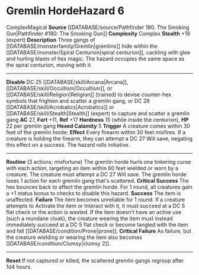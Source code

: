﻿---
ac: '27'
complexity: Complex
fortitude: '+11'
hardness: 15 (while inside the centurion)
hp: 22 per gremlin gang
id: '177'
level: '6'
name: Gremlin Horde
rarity: Common
reflex: '+17'
source: '[[DATABASE/source/Pathfinder 180. The Smoking Gun|Pathfinder #180: The Smoking
  Gun]]'
trait:
- '[[DATABASE/trait/Complex|Complex]]'
- '[[DATABASE/trait/Magical|Magical]]'
type: Hazard

---
# Gremlin Horde<span class="item-type">Hazard 6</span>

<span class="item-trait">Complex</span><span class="item-trait">Magical</span>
**Source** [[DATABASE/source/Pathfinder 180. The Smoking Gun|Pathfinder #180: The Smoking Gun]]
**Complexity** Complex
**Stealth** +18 (expert)
**Description** Three gangs of [[DATABASE/monsterfamily/Gremlin|gremlins]] hide within the [[DATABASE/monster/Spiral Centurion|spiral centurion]], cackling with glee and hurling blasts of hex magic. The hazard occupies the same space as the spiral centurion, moving with it.

---
**Disable** DC 25 [[DATABASE/skill/Arcana|Arcana]], [[DATABASE/skill/Occultism|Occultism]], or [[DATABASE/skill/Religion|Religion]] (trained) to devise counter-hex symbols that frighten and scatter a gremlin gang, or DC 28 [[DATABASE/skill/Acrobatics|Acrobatics]] or [[DATABASE/skill/Stealth|Stealth]] (expert) to capture and scatter a gremlin gang
**AC** 27, **Fort** +11, **Ref** +17
**Hardness** 15 (while inside the centurion), **HP** 22 per gremlin gang
**Hexed Calamity** <span class="action-icon">5</span> **Trigger** A creature comes within 30 feet of the gremlin horde; **Effect** Every firearm within 30 feet misfires. If a creature is holding the firearm, they can attempt a DC 27 Will save, negating this effect on a success. The hazard rolls initiative.

---
**Routine** (3 actions; misfortune) The gremlin horde hurls one tinkering curse with each action, targeting an item within 60 feet wielded or worn by a creature. The creature must attempt a DC 27 Will save. The gremlin horde loses 1 action for each gremlin gang that's scattered.
 **Critical Success** The hex bounces back to affect the gremlin horde. For 1 round, all creatures gain a +1 status bonus to checks to disable this hazard.
 **Success** The item is unaffected.
 **Failure** The item becomes unreliable for 1 round. If a creature attempts to Activate the item or Interact with it, it must succeed at a DC 5 flat check or the action is wasted. If the item doesn't have an active use (such a mundane cloak), the creature wearing the item must instead immediately succeed at a DC 5 flat check or become tangled with the item and fall [[DATABASE/condition/Prone|prone]].
 **Critical Failure** As failure, but the creature wielding or wearing the item also becomes [[DATABASE/condition/Clumsy|clumsy 2]].

---
**Reset** If not captured or killed, the scattered gremlin gangs regroup after 1d4 hours.